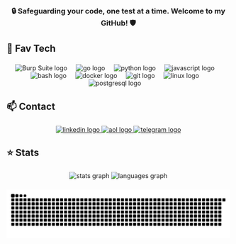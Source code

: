 <h3 align="center">🔒 Safeguarding your code, one test at a time. Welcome to my GitHub! 🛡️</h3>

### 

## 🚀 Fav Tech

###

<div align="center">
  <img src="https://camo.githubusercontent.com/9c50f89fd16e93f841c58d79cbfbc572dfad37c7440a4acd4a73c065611e1ab3/68747470733a2f2f706f7274737769676765722e6e65742f636f6e74656e742f696d616765732f7376672f69636f6e732f70726f66657373696f6e616c2e737667" height="40" alt="Burp Suite logo"  />
  <img width="12" />
  <img src="https://cdn.jsdelivr.net/gh/devicons/devicon/icons/go/go-original.svg" height="40" alt="go logo"  />
  <img width="12" />
  <img src="https://cdn.jsdelivr.net/gh/devicons/devicon/icons/python/python-original.svg" height="40" alt="python logo"  />
  <img width="12" />
  <img src="https://cdn.jsdelivr.net/gh/devicons/devicon/icons/javascript/javascript-original.svg" height="40" alt="javascript logo"  />
  <img width="12" />
  <img src="https://cdn.jsdelivr.net/gh/devicons/devicon/icons/bash/bash-original.svg" height="40" alt="bash logo"  />
  <img width="12" />
  <img src="https://cdn.jsdelivr.net/gh/devicons/devicon/icons/docker/docker-original.svg" height="40" alt="docker logo"  />
  <img width="12" />
  <img src="https://cdn.jsdelivr.net/gh/devicons/devicon/icons/git/git-original.svg" height="40" alt="git logo"  />
  <img width="12" />
  <img src="https://cdn.jsdelivr.net/gh/devicons/devicon/icons/linux/linux-original.svg" height="40" alt="linux logo"  />
  <img width="12" />
  <img src="https://cdn.jsdelivr.net/gh/devicons/devicon/icons/postgresql/postgresql-original.svg" height="40" alt="postgresql logo"  />
  <img width="12" />
</div>

###
## 📫 Contact</h3>

###

<div align="center">
  <a href="https://www.linkedin.com/in/iaroslav-makarov-a09397290/" target="_blank">
    <img src="https://img.shields.io/static/v1?message=LinkedIn&logo=linkedin&label=&color=0077B5&logoColor=white&labelColor=&style=for-the-badge" height="37" alt="linkedin logo"  />
  </a>
  <a href="mailto:nomardt@aol.com" target="_blank">
    <img src="https://img.shields.io/static/v1?message=AOL&logo=aol&label=&color=D14836&logoColor=white&labelColor=&style=for-the-badge" height="37" alt="aol logo"  />
  </a>
  <a href="https://t.me/nomardt" target="_blank">
    <img src="https://img.shields.io/static/v1?message=Telegram&logo=telegram&label=&color=2CA5E0&logoColor=white&labelColor=&style=for-the-badge" height="37" alt="telegram logo"  />
  </a>
</div>

###

## ⭐ Stats</h3>

###

<div align="center">
  <img src="https://github-readme-stats.vercel.app/api?username=nomardt&hide_title=true&hide_rank=true&show_icons=true&include_all_commits=true&count_private=true&disable_animations=false&theme=ocean_dark&locale=en&hide_border=true&order=1" height="150" alt="stats graph"  />
  <img src="https://github-readme-stats.vercel.app/api/top-langs?username=nomardt&locale=en&hide_title=true&layout=compact&card_width=320&langs_count=6&theme=ocean_dark&hide_border=true&order=2" height="150" alt="languages graph"  />
</div>

###

<img src="https://raw.githubusercontent.com/lagrangeh/lagrangeh/output/snake.svg" alt="Snake animation" />

###
